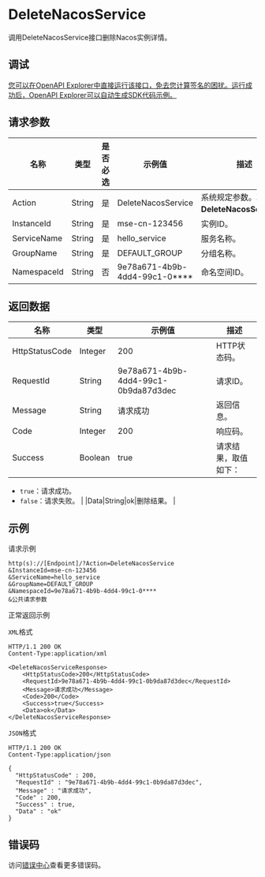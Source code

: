 # DeleteNacosService

调用DeleteNacosService接口删除Nacos实例详情。

## 调试

[您可以在OpenAPI Explorer中直接运行该接口，免去您计算签名的困扰。运行成功后，OpenAPI Explorer可以自动生成SDK代码示例。](https://api.aliyun.com/#product=mse&api=DeleteNacosService&type=RPC&version=2019-05-31)

## 请求参数

|名称|类型|是否必选|示例值|描述|
|--|--|----|---|--|
|Action|String|是|DeleteNacosService|系统规定参数。取值：**DeleteNacosService**。 |
|InstanceId|String|是|mse-cn-123456|实例ID。 |
|ServiceName|String|是|hello\_service|服务名称。 |
|GroupName|String|是|DEFAULT\_GROUP|分组名称。 |
|NamespaceId|String|否|9e78a671-4b9b-4dd4-99c1-0\*\*\*\*|命名空间ID。 |

## 返回数据

|名称|类型|示例值|描述|
|--|--|---|--|
|HttpStatusCode|Integer|200|HTTP状态码。 |
|RequestId|String|9e78a671-4b9b-4dd4-99c1-0b9da87d3dec|请求ID。 |
|Message|String|请求成功|返回信息。 |
|Code|Integer|200|响应码。 |
|Success|Boolean|true|请求结果，取值如下：

 -   `true`：请求成功。
-   `false`：请求失败。 |
|Data|String|ok|删除结果。 |

## 示例

请求示例

```
http(s)://[Endpoint]/?Action=DeleteNacosService
&InstanceId=mse-cn-123456
&ServiceName=hello_service
&GroupName=DEFAULT_GROUP
&NamespaceId=9e78a671-4b9b-4dd4-99c1-0****
&公共请求参数
```

正常返回示例

`XML`格式

```
HTTP/1.1 200 OK
Content-Type:application/xml

<DeleteNacosServiceResponse>
    <HttpStatusCode>200</HttpStatusCode>
    <RequestId>9e78a671-4b9b-4dd4-99c1-0b9da87d3dec</RequestId>
    <Message>请求成功</Message>
    <Code>200</Code>
    <Success>true</Success>
    <Data>ok</Data>
</DeleteNacosServiceResponse>
```

`JSON`格式

```
HTTP/1.1 200 OK
Content-Type:application/json

{
  "HttpStatusCode" : 200,
  "RequestId" : "9e78a671-4b9b-4dd4-99c1-0b9da87d3dec",
  "Message" : "请求成功",
  "Code" : 200,
  "Success" : true,
  "Data" : "ok"
}
```

## 错误码

访问[错误中心](https://error-center.aliyun.com/status/product/mse)查看更多错误码。

